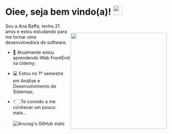 

# Oiee, seja bem vindo(a)! <img src="https://media.giphy.com/media/f9jQLaKJJl6dL0AmmZ/giphy.gif" position:relative width="30px">
<img style="margin-top: 30px;" align="right" width="300px" src="https://c.tenor.com/VO5aiaobaDAAAAAC/tenor.gif">

Sou a Ana Baffa, tenho 21 anos e estou estudando para me tornar uma desenvolvedora de software.

- 🌱 Atualmente estou aprendendo Web FrontEnd na Udemy;
- 💻 Estou no 1º semestre em Análise e Desenvolvimento de Sistemas;
- 👇🏻 Te convido a me conhecer um pouco mais...
  <br> <br>
 ![Anurag's GitHub stats](https://github-readme-stats.vercel.app/api?username=anabaffa&theme=dracula&show_icons=true)
 
 
  <!--<div>
  <a href:"https://github.com/anabaffa">
    <img heigh="180cm" src="https://github-readme-stats.vercel.app/api?username=anabaffa&show_icons-true&theme-dracula&include_all_comits-true&count_private-true"/>
    <img height="180cm" src="https://github-readme-stats.vercel.app/api/top-langs/?username=anabaffa=compact&lange_count-16&theme-dracula"/> </div> -->
  
  


